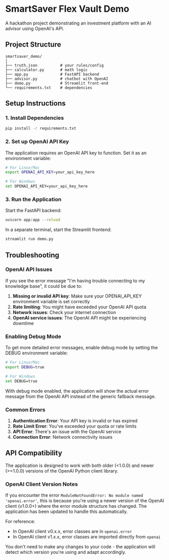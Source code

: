 # SmartSaver Flex Vault Demo

A hackathon project demonstrating an investment platform with an AI advisor using OpenAI's API.

## Project Structure

```
smartsaver_demo/
│
├── truth.json          # your rules/config
├── calculator.py       # math logic
├── app.py              # FastAPI backend
├── advisor.py          # chatbot with OpenAI
├── demo.py             # Streamlit front-end
└── requirements.txt    # dependencies
```

## Setup Instructions

### 1. Install Dependencies

```bash
pip install -r requirements.txt
```

### 2. Set up OpenAI API Key

The application requires an OpenAI API key to function. Set it as an environment variable:

```bash
# For Linux/Mac
export OPENAI_API_KEY=your_api_key_here

# For Windows
set OPENAI_API_KEY=your_api_key_here
```

### 3. Run the Application

Start the FastAPI backend:
```bash
uvicorn app:app --reload
```

In a separate terminal, start the Streamlit frontend:
```bash
streamlit run demo.py
```

## Troubleshooting

### OpenAI API Issues

If you see the error message "I'm having trouble connecting to my knowledge base", it could be due to:

1. **Missing or invalid API key**: Make sure your OPENAI_API_KEY environment variable is set correctly
2. **Rate limiting**: You might have exceeded your OpenAI API quota
3. **Network issues**: Check your internet connection
4. **OpenAI service issues**: The OpenAI API might be experiencing downtime

### Enabling Debug Mode

To get more detailed error messages, enable debug mode by setting the DEBUG environment variable:

```bash
# For Linux/Mac
export DEBUG=true

# For Windows
set DEBUG=true
```

With debug mode enabled, the application will show the actual error message from the OpenAI API instead of the generic fallback message.

### Common Errors

1. **Authentication Error**: Your API key is invalid or has expired
2. **Rate Limit Error**: You've exceeded your quota or rate limits
3. **API Error**: There's an issue with the OpenAI service
4. **Connection Error**: Network connectivity issues

## API Compatibility

The application is designed to work with both older (<1.0.0) and newer (>=1.0.0) versions of the OpenAI Python client library. 

### OpenAI Client Version Notes

If you encounter the error `ModuleNotFoundError: No module named 'openai.error'`, this is because you're using a newer version of the OpenAI client (v1.0.0+) where the error module structure has changed. The application has been updated to handle this automatically.

For reference:
- In OpenAI client v0.x.x, error classes are in `openai.error`
- In OpenAI client v1.x.x, error classes are imported directly from `openai`

You don't need to make any changes to your code - the application will detect which version you're using and adapt accordingly.
